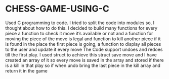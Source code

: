 # CHESS-GAME-USING-C
Used C programming to code.
I tried to split the code into modules so, I thought about how to do this.
I decided to build many functions for every piece a function to check it move it’s available or not and a function for moving the piece of the move is legal and function to kill another piece if it is found in the place the first piece is going, a function to display all pieces to the user and update it every move 
The Code support undoes and redoes till the first play.
I used struct to achieve this struct save move and I have created an array of it so every move is saved In the array and stored if there is a kill in that play so if when undo bring the last piece in the kill array and return it in the game

